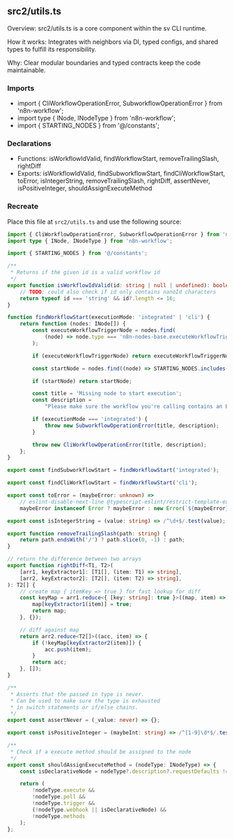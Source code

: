 ## src2/utils.ts

Overview: src2/utils.ts is a core component within the sv CLI runtime.

How it works: Integrates with neighbors via DI, typed configs, and shared types to fulfill its responsibility.

Why: Clear modular boundaries and typed contracts keep the code maintainable.

### Imports

- import { CliWorkflowOperationError, SubworkflowOperationError } from 'n8n-workflow';
- import type { INode, INodeType } from 'n8n-workflow';
- import { STARTING_NODES } from '@/constants';

### Declarations

- Functions: isWorkflowIdValid, findWorkflowStart, removeTrailingSlash, rightDiff
- Exports: isWorkflowIdValid, findSubworkflowStart, findCliWorkflowStart, toError, isIntegerString, removeTrailingSlash, rightDiff, assertNever, isPositiveInteger, shouldAssignExecuteMethod

### Recreate

Place this file at `src2/utils.ts` and use the following source:

```ts
import { CliWorkflowOperationError, SubworkflowOperationError } from 'n8n-workflow';
import type { INode, INodeType } from 'n8n-workflow';

import { STARTING_NODES } from '@/constants';

/**
 * Returns if the given id is a valid workflow id
 */
export function isWorkflowIdValid(id: string | null | undefined): boolean {
	// TODO: could also check if id only contains nanoId characters
	return typeof id === 'string' && id?.length <= 16;
}

function findWorkflowStart(executionMode: 'integrated' | 'cli') {
	return function (nodes: INode[]) {
		const executeWorkflowTriggerNode = nodes.find(
			(node) => node.type === 'n8n-nodes-base.executeWorkflowTrigger',
		);

		if (executeWorkflowTriggerNode) return executeWorkflowTriggerNode;

		const startNode = nodes.find((node) => STARTING_NODES.includes(node.type));

		if (startNode) return startNode;

		const title = 'Missing node to start execution';
		const description =
			"Please make sure the workflow you're calling contains an Execute Workflow Trigger node";

		if (executionMode === 'integrated') {
			throw new SubworkflowOperationError(title, description);
		}

		throw new CliWorkflowOperationError(title, description);
	};
}

export const findSubworkflowStart = findWorkflowStart('integrated');

export const findCliWorkflowStart = findWorkflowStart('cli');

export const toError = (maybeError: unknown) =>
	// eslint-disable-next-line @typescript-eslint/restrict-template-expressions
	maybeError instanceof Error ? maybeError : new Error(`${maybeError}`);

export const isIntegerString = (value: string) => /^\d+$/.test(value);

export function removeTrailingSlash(path: string) {
	return path.endsWith('/') ? path.slice(0, -1) : path;
}

// return the difference between two arrays
export function rightDiff<T1, T2>(
	[arr1, keyExtractor1]: [T1[], (item: T1) => string],
	[arr2, keyExtractor2]: [T2[], (item: T2) => string],
): T2[] {
	// create map { itemKey => true } for fast lookup for diff
	const keyMap = arr1.reduce<{ [key: string]: true }>((map, item) => {
		map[keyExtractor1(item)] = true;
		return map;
	}, {});

	// diff against map
	return arr2.reduce<T2[]>((acc, item) => {
		if (!keyMap[keyExtractor2(item)]) {
			acc.push(item);
		}
		return acc;
	}, []);
}

/**
 * Asserts that the passed in type is never.
 * Can be used to make sure the type is exhausted
 * in switch statements or if/else chains.
 */
export const assertNever = (_value: never) => {};

export const isPositiveInteger = (maybeInt: string) => /^[1-9]\d*$/.test(maybeInt);

/**
 * Check if a execute method should be assigned to the node
 */
export const shouldAssignExecuteMethod = (nodeType: INodeType) => {
	const isDeclarativeNode = nodeType?.description?.requestDefaults !== undefined;

	return (
		!nodeType.execute &&
		!nodeType.poll &&
		!nodeType.trigger &&
		(!nodeType.webhook || isDeclarativeNode) &&
		!nodeType.methods
	);
};

```
